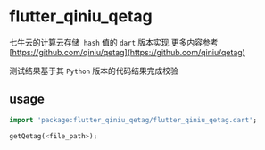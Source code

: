 # flutter_qiniu_qetag
七牛云的计算云存储` hash` 值的 `dart` 版本实现
更多内容参考[https://github.com/qiniu/qetag](https://github.com/qiniu/qetag)

测试结果基于其 `Python` 版本的代码结果完成校验

## usage
```dart
import 'package:flutter_qiniu_qetag/flutter_qiniu_qetag.dart';

getQetag(<file_path>);
```